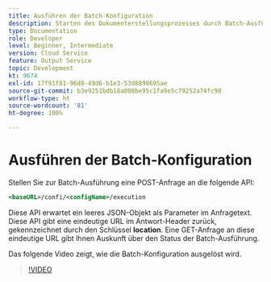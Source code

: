 ```yaml
---
title: Ausführen der Batch-Konfiguration
description: Starten des Dokumenterstellungsprozesses durch Batch-Ausführung
type: Documentation
role: Developer
level: Beginner, Intermediate
version: Cloud Service
feature: Output Service
topic: Development
kt: 9674
exl-id: 17f91f81-96d8-49d6-b1e3-53d8899695ae
source-git-commit: b3e9251bdb18a008be95c1fa9e5c79252a74fc98
workflow-type: ht
source-wordcount: '81'
ht-degree: 100%

---
```


# Ausführen der Batch-Konfiguration

Stellen Sie zur Batch-Ausführung eine POST-Anfrage an die folgende API:

```xml
<baseURL>/confi/<configName>/execution
```

Diese API erwartet ein leeres JSON-Objekt als Parameter im Anfragetext.
Diese API gibt eine eindeutige URL im Antwort-Header zurück, gekennzeichnet durch den Schlüssel **location**.
Eine GET-Anfrage an diese eindeutige URL gibt Ihnen Auskunft über den Status der Batch-Ausführung.

Das folgende Video zeigt, wie die Batch-Konfiguration ausgelöst wird.

>[!VIDEO](https://video.tv.adobe.com/v/340242?quality=12&learn=on)
